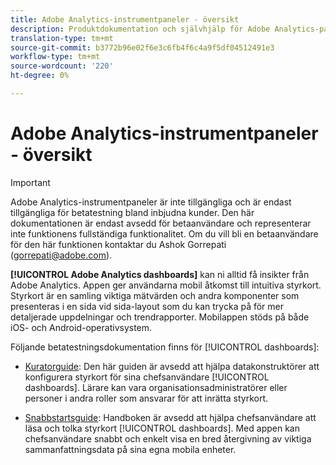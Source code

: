 ```yaml
---
title: Adobe Analytics-instrumentpaneler - översikt
description: Produktdokumentation och självhjälp för Adobe Analytics-paneler
translation-type: tm+mt
source-git-commit: b3772b96e02f6e3c6fb4f6c4a9f5df04512491e3
workflow-type: tm+mt
source-wordcount: '220'
ht-degree: 0%

---
```



# Adobe Analytics-instrumentpaneler - översikt

>[!IMPORTANT]
>
>Adobe Analytics-instrumentpaneler är inte tillgängliga och är endast tillgängliga för betatestning bland inbjudna kunder. Den här dokumentationen är endast avsedd för betaanvändare och representerar inte funktionens fullständiga funktionalitet. Om du vill bli en betaanvändare för den här funktionen kontaktar du Ashok Gorrepati (gorrepati@adobe.com).

**[!UICONTROL Adobe Analytics dashboards]** kan ni alltid få insikter från Adobe Analytics. Appen ger användarna mobil åtkomst till intuitiva styrkort. Styrkort är en samling viktiga mätvärden och andra komponenter som presenteras i en sida vid sida-layout som du kan trycka på för mer detaljerade uppdelningar och trendrapporter. Mobilappen stöds på både iOS- och Android-operativsystem.

Följande betatestningsdokumentation finns för [!UICONTROL dashboards]:

* [Kuratorguide](https://docs.adobe.com/content/help/en/analytics/analyze/mobapp/curator.html): Den här guiden är avsedd att hjälpa datakonstruktörer att konfigurera styrkort för sina chefsanvändare [!UICONTROL dashboards]. Lärare kan vara organisationsadministratörer eller personer i andra roller som ansvarar för att inrätta styrkort.

* [Snabbstartsguide](https://docs.adobe.com/content/help/en/analytics/analyze/mobapp/executive.html): Handboken är avsedd att hjälpa chefsanvändare att läsa och tolka styrkort [!UICONTROL dashboards]. Med appen kan chefsanvändare snabbt och enkelt visa en bred återgivning av viktiga sammanfattningsdata på sina egna mobila enheter.
